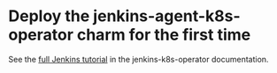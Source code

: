 # Deploy the jenkins-agent-k8s-operator charm for the first time

See the [full Jenkins tutorial](https://charmhub.io/jenkins-k8s/docs/tutorial-getting-started) in the jenkins-k8s-operator documentation. 
